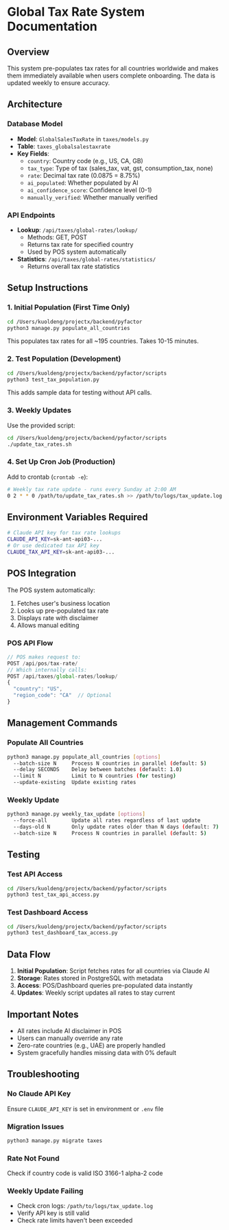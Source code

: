 # Global Tax Rate System Documentation

## Overview
This system pre-populates tax rates for all countries worldwide and makes them immediately available when users complete onboarding. The data is updated weekly to ensure accuracy.

## Architecture

### Database Model
- **Model**: `GlobalSalesTaxRate` in `taxes/models.py`
- **Table**: `taxes_globalsalestaxrate`
- **Key Fields**:
  - `country`: Country code (e.g., US, CA, GB)
  - `tax_type`: Type of tax (sales_tax, vat, gst, consumption_tax, none)
  - `rate`: Decimal tax rate (0.0875 = 8.75%)
  - `ai_populated`: Whether populated by AI
  - `ai_confidence_score`: Confidence level (0-1)
  - `manually_verified`: Whether manually verified

### API Endpoints
- **Lookup**: `/api/taxes/global-rates/lookup/`
  - Methods: GET, POST
  - Returns tax rate for specified country
  - Used by POS system automatically
- **Statistics**: `/api/taxes/global-rates/statistics/`
  - Returns overall tax rate statistics

## Setup Instructions

### 1. Initial Population (First Time Only)
```bash
cd /Users/kuoldeng/projectx/backend/pyfactor
python3 manage.py populate_all_countries
```

This populates tax rates for all ~195 countries. Takes 10-15 minutes.

### 2. Test Population (Development)
```bash
cd /Users/kuoldeng/projectx/backend/pyfactor/scripts
python3 test_tax_population.py
```

This adds sample data for testing without API calls.

### 3. Weekly Updates
Use the provided script:
```bash
cd /Users/kuoldeng/projectx/backend/pyfactor/scripts
./update_tax_rates.sh
```

### 4. Set Up Cron Job (Production)
Add to crontab (`crontab -e`):
```bash
# Weekly tax rate update - runs every Sunday at 2:00 AM
0 2 * * 0 /path/to/update_tax_rates.sh >> /path/to/logs/tax_update.log 2>&1
```

## Environment Variables Required
```bash
# Claude API key for tax rate lookups
CLAUDE_API_KEY=sk-ant-api03-...
# Or use dedicated tax API key
CLAUDE_TAX_API_KEY=sk-ant-api03-...
```

## POS Integration
The POS system automatically:
1. Fetches user's business location
2. Looks up pre-populated tax rate
3. Displays rate with disclaimer
4. Allows manual editing

### POS API Flow
```javascript
// POS makes request to:
POST /api/pos/tax-rate/
// Which internally calls:
POST /api/taxes/global-rates/lookup/
{
  "country": "US",
  "region_code": "CA"  // Optional
}
```

## Management Commands

### Populate All Countries
```bash
python3 manage.py populate_all_countries [options]
  --batch-size N     Process N countries in parallel (default: 5)
  --delay SECONDS    Delay between batches (default: 1.0)
  --limit N          Limit to N countries (for testing)
  --update-existing  Update existing rates
```

### Weekly Update
```bash
python3 manage.py weekly_tax_update [options]
  --force-all        Update all rates regardless of last update
  --days-old N       Only update rates older than N days (default: 7)
  --batch-size N     Process N countries in parallel (default: 5)
```

## Testing

### Test API Access
```bash
cd /Users/kuoldeng/projectx/backend/pyfactor/scripts
python3 test_tax_api_access.py
```

### Test Dashboard Access
```bash
cd /Users/kuoldeng/projectx/backend/pyfactor/scripts
python3 test_dashboard_tax_access.py
```

## Data Flow
1. **Initial Population**: Script fetches rates for all countries via Claude AI
2. **Storage**: Rates stored in PostgreSQL with metadata
3. **Access**: POS/Dashboard queries pre-populated data instantly
4. **Updates**: Weekly script updates all rates to stay current

## Important Notes
- All rates include AI disclaimer in POS
- Users can manually override any rate
- Zero-rate countries (e.g., UAE) are properly handled
- System gracefully handles missing data with 0% default

## Troubleshooting

### No Claude API Key
Ensure `CLAUDE_API_KEY` is set in environment or `.env` file

### Migration Issues
```bash
python3 manage.py migrate taxes
```

### Rate Not Found
Check if country code is valid ISO 3166-1 alpha-2 code

### Weekly Update Failing
- Check cron logs: `/path/to/logs/tax_update.log`
- Verify API key is still valid
- Check rate limits haven't been exceeded
